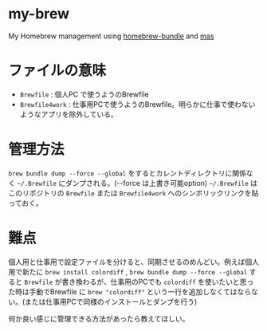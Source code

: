 # my-brew
My Homebrew management using [homebrew-bundle](https://github.com/Homebrew/homebrew-bundle) and [mas](https://github.com/mas-cli/mas)

# ファイルの意味
- `Brewfile` : 個人PC で使うようのBrewfile
- `Brewfile4work` : 仕事用PCで使うようのBrewfile。明らかに仕事で使わないようなアプリを除外している。

# 管理方法
`brew bundle dump --force --global` をするとカレントディレクトリに関係なく `~/.Brewfile` にダンプされる。(--force は上書き可能option)
`~/.Brewfile` はこのリポジトリの `Brewfile` または `Brewfile4work` へのシンボリックリンクを貼っておく。

# 難点
個人用と仕事用で設定ファイルを分けると、同期させるのめんどい。例えば個人用で新たに `brew install colordiff` , `brew bundle dump --force --global` すると `Brewfile` が書き換わるが、仕事用のPCでも `colordiff` を使いたいと思った時は手動でBrewfile に `brew "colordiff"` という一行を追加しなくてはならない。(または仕事用PCで同様のインストールとダンプを行う)

何か良い感じに管理できる方法があったら教えてほしい。

